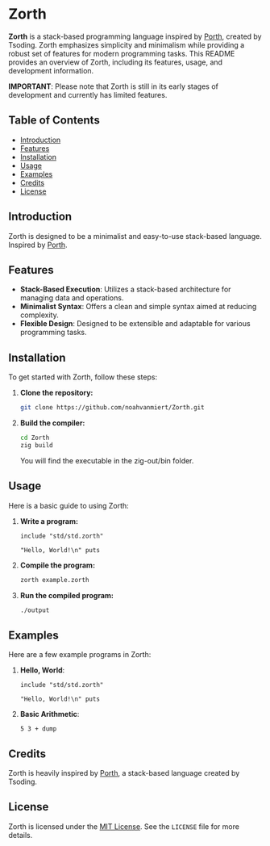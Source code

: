 # Zorth

**Zorth** is a stack-based programming language inspired by [Porth](https://gitlab.com/tsoding/porth), created by Tsoding. Zorth emphasizes simplicity and minimalism while providing a robust set of features for modern programming tasks. This README provides an overview of Zorth, including its features, usage, and development information.

**IMPORTANT**: Please note that Zorth is still in its early stages of development and currently has limited features.


## Table of Contents

- [Introduction](#introduction)
- [Features](#features)
- [Installation](#installation)
- [Usage](#usage)
- [Examples](#examples)
- [Credits](#credits)
- [License](#license)


## Introduction


Zorth is designed to be a minimalist and easy-to-use stack-based language. Inspired by [Porth](https://gitlab.com/tsoding/porth).


## Features


- **Stack-Based Execution**: Utilizes a stack-based architecture for managing data and operations.
- **Minimalist Syntax**: Offers a clean and simple syntax aimed at reducing complexity.
- **Flexible Design**: Designed to be extensible and adaptable for various programming tasks.


## Installation

To get started with Zorth, follow these steps:

1. **Clone the repository:**

    ```sh
    git clone https://github.com/noahvanmiert/Zorth.git 
    ```

2. **Build the compiler:**
    
    ```sh
    cd Zorth
    zig build 
    ```

    You will find the executable in the zig-out/bin folder.


## Usage


Here is a basic guide to using Zorth:

1. **Write a program:**
    
    ```
    include "std/std.zorth"

    "Hello, World!\n" puts
    ```

2. **Compile the program:**

    ```sh
    zorth example.zorth
    ```

3. **Run the compiled program:**
    
    ```sh
    ./output
    ```


## Examples


Here are a few example programs in Zorth:

1. **Hello, World**:

    ```
    include "std/std.zorth"

    "Hello, World!\n" puts
    ```

2. **Basic Arithmetic**:
    
    ```
    5 3 + dump
    ```


## Credits


Zorth is heavily inspired by [Porth](https://gitlab.com/tsoding/porth), a stack-based language created by Tsoding. 


## License


Zorth is licensed under the [MIT License](https://en.wikipedia.org/wiki/MIT_License). See the `LICENSE` file for more details.

